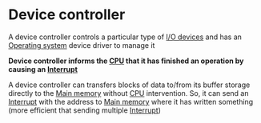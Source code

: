 # Device controller

A device controller controls a particular type of [I/O devices](I%20O%20devices.md) and has an [Operating system](Operating%20system.md) device driver to manage it

**Device controller informs the [CPU](CPU.md) that it has finished an operation by causing an [Interrupt](Interrupt.md)**

A device controller can transfers blocks of data to/from its buffer storage directly to the [Main memory](Main%20memory.md) without [CPU](CPU.md) intervention. So, it can send an [Interrupt](Interrupt.md) with the address to [Main memory](Main%20memory.md) where it has written something (more efficient that sending multiple [Interrupt](Interrupt.md))





